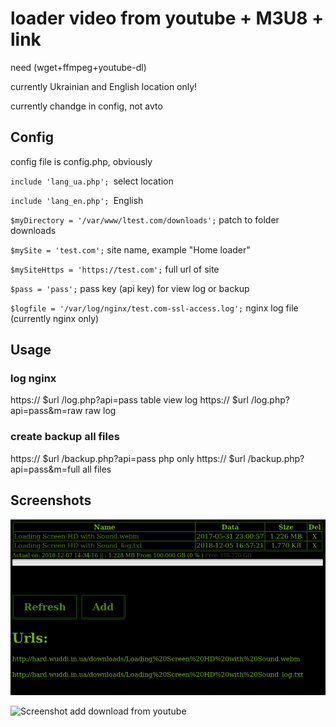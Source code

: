 # loader video from youtube + M3U8 + link 

need (wget+ffmpeg+youtube-dl)

currently Ukrainian and English location only!

currently chandge in config, not avto

## Config
config file is config.php, obviously

`include 'lang_ua.php'; `select location

`include 'lang_en.php'; `English 

`$myDirectory = '/var/www/ltest.com/downloads';` patch to folder downloads

`$mySite = 'test.com';` site name, example "Home loader"
 
`$mySiteHttps = 'https://test.com';` full url of site

`$pass = 'pass';` pass key (api key) for view log or backup

`$logfile = '/var/log/nginx/test.com-ssl-access.log';` nginx log file (currently nginx only)

## Usage
### log nginx 
https:// $url /log.php?api=pass 			table view log
https:// $url /log.php?api=pass&m=raw		raw log
### create backup all files
https:// $url /backup.php?api=pass				php only
https:// $url /backup.php?api=pass&m=full all	files

## Screenshots
![Screenshot home](https://github.com/vivalenta/loadfrom/raw/master/img/2018-12-07%2014-34-43.png)

![Screenshot add download from youtube](https://raw.github.com/vivalenta/loadfrom/master/img/2018-12-07%2014-35-35.png)

